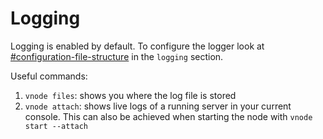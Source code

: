 # Logging

Logging is enabled by default. To configure the logger look at [#configuration-file-structure](../running-the-server/server-configuration.md#configuration-file-structure "mention") in the `logging` section.&#x20;

Useful commands:

1. `vnode files`: shows you where the log file is stored
2. `vnode attach`: shows live logs of a running server in your current console. This can also be achieved when starting the node with `vnode start --attach`
